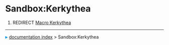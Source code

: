 # Sandbox:Kerkythea
1.  REDIRECT [Macro Kerkythea](Macro_Kerkythea.md)



---
![](images/Right_arrow.png) [documentation index](../README.md) > Sandbox:Kerkythea
